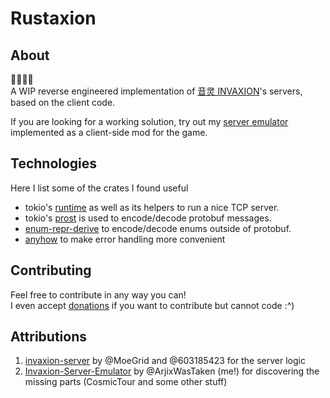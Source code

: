 # Rustaxion

## About
🚧🚧🚧🚧 <br />
A WIP reverse engineered implementation of [音灵 INVAXION](https://store.steampowered.com/app/921630/_INVAXION/)'s servers, based on the client code.

If you are looking for a working solution, try out my [server emulator](https://github.com/Invaxion-Server-Emulator/invaxion-server-emulator) implemented as a client-side mod for the game.

## Technologies
Here I list some of the crates I found useful
- tokio's [runtime](https://github.com/tokio-rs/tokio) as well as its helpers to run a nice TCP server.
- tokio's [prost](https://github.com/tokio-rs/prost) is used to encode/decode protobuf messages.
- [enum-repr-derive](https://github.com/ssalonen/enum-repr-derive) to encode/decode enums outside of protobuf.
- [anyhow](https://github.com/dtolnay/anyhow) to make error handling more convenient


## Contributing
Feel free to contribute in any way you can! <br />
I even accept [donations](https://github.com/sponsors/ArjixWasTaken) if you want to contribute but cannot code :^)


## Attributions
1. [invaxion-server](https://github.com/603185423/invaxion-server) by @MoeGrid and @603185423 for the server logic
2. [Invaxion-Server-Emulator](https://github.com/Invaxion-Server-Emulator/invaxion-server-emulator) by @ArjixWasTaken (me!) for discovering the missing parts (CosmicTour and some other stuff)
